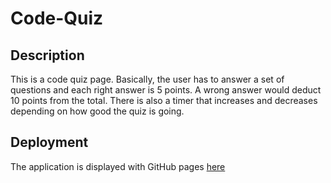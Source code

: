 # Code-Quiz

## Description
This is a code quiz page. Basically, the user has to answer a set of questions and each right answer is 5 points. A wrong answer would deduct 10 points from the total. There is also a timer that increases and decreases depending on how good the quiz is going.
 
## Deployment

The application is displayed with GitHub pages [here]( https://shalah.github.io/code-quiz/)

